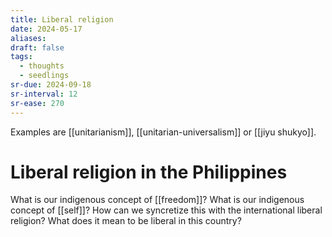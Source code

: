 ```yaml
---
title: Liberal religion
date: 2024-05-17
aliases: 
draft: false
tags:
  - thoughts
  - seedlings
sr-due: 2024-09-18
sr-interval: 12
sr-ease: 270
---
```

Examples are [[unitarianism]], [[unitarian-universalism]] or [[jiyu shukyo]].

# Liberal religion in the Philippines

What is our indigenous concept of [[freedom]]?
What is our indigenous concept of [[self]]?
How can we syncretize this with the international liberal religion?
What does it mean to be liberal in this country?